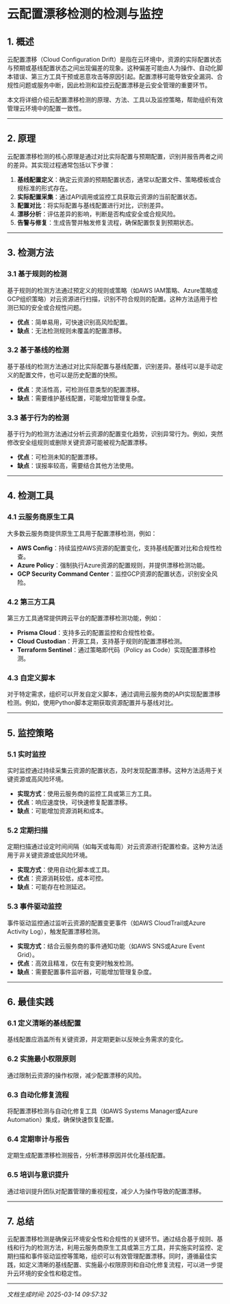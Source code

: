 # 云配置漂移检测的检测与监控

## 1. 概述

云配置漂移（Cloud Configuration Drift）是指在云环境中，资源的实际配置状态与预期或基线配置状态之间出现偏差的现象。这种偏差可能由人为操作、自动化脚本错误、第三方工具干预或恶意攻击等原因引起。配置漂移可能导致安全漏洞、合规性问题或服务中断，因此检测和监控云配置漂移是云安全管理的重要环节。

本文将详细介绍云配置漂移检测的原理、方法、工具以及监控策略，帮助组织有效管理云环境中的配置一致性。

---

## 2. 原理

云配置漂移检测的核心原理是通过对比实际配置与预期配置，识别并报告两者之间的差异。其实现过程通常包括以下步骤：

1. **基线配置定义**：确定云资源的预期配置状态，通常以配置文件、策略模板或合规标准的形式存在。
2. **实际配置采集**：通过API调用或监控工具获取云资源的当前配置状态。
3. **配置对比**：将实际配置与基线配置进行对比，识别差异。
4. **漂移分析**：评估差异的影响，判断是否构成安全或合规风险。
5. **告警与修复**：生成告警并触发修复流程，确保配置恢复到预期状态。

---

## 3. 检测方法

### 3.1 基于规则的检测
基于规则的检测方法通过预定义的规则或策略（如AWS IAM策略、Azure策略或GCP组织策略）对云资源进行扫描，识别不符合规则的配置。这种方法适用于检测已知的安全或合规性问题。

- **优点**：简单易用，可快速识别高风险配置。
- **缺点**：无法检测规则未覆盖的配置漂移。

### 3.2 基于基线的检测
基于基线的检测方法通过对比实际配置与基线配置，识别差异。基线可以是手动定义的配置文件，也可以是历史配置的快照。

- **优点**：灵活性高，可检测任意类型的配置漂移。
- **缺点**：需要维护基线配置，可能增加管理复杂度。

### 3.3 基于行为的检测
基于行为的检测方法通过分析云资源的配置变化趋势，识别异常行为。例如，突然修改安全组规则或删除关键资源可能被视为配置漂移。

- **优点**：可检测未知的配置漂移。
- **缺点**：误报率较高，需要结合其他方法使用。

---

## 4. 检测工具

### 4.1 云服务商原生工具
大多数云服务商提供原生工具用于配置漂移检测，例如：
- **AWS Config**：持续监控AWS资源的配置变化，支持基线配置对比和合规性检查。
- **Azure Policy**：强制执行Azure资源的配置规则，并提供漂移检测功能。
- **GCP Security Command Center**：监控GCP资源的配置状态，识别安全风险。

### 4.2 第三方工具
第三方工具通常提供跨云平台的配置漂移检测功能，例如：
- **Prisma Cloud**：支持多云的配置监控和合规性检查。
- **Cloud Custodian**：开源工具，支持基于规则的配置漂移检测。
- **Terraform Sentinel**：通过策略即代码（Policy as Code）实现配置漂移检测。

### 4.3 自定义脚本
对于特定需求，组织可以开发自定义脚本，通过调用云服务商的API实现配置漂移检测。例如，使用Python脚本定期获取资源配置并与基线对比。

---

## 5. 监控策略

### 5.1 实时监控
实时监控通过持续采集云资源的配置状态，及时发现配置漂移。这种方法适用于关键资源或高风险环境。

- **实现方式**：使用云服务商的监控工具或第三方工具。
- **优点**：响应速度快，可快速修复配置漂移。
- **缺点**：可能增加资源消耗和成本。

### 5.2 定期扫描
定期扫描通过设定时间间隔（如每天或每周）对云资源进行配置检查。这种方法适用于非关键资源或低风险环境。

- **实现方式**：使用自动化脚本或工具。
- **优点**：资源消耗较低，成本可控。
- **缺点**：可能存在检测延迟。

### 5.3 事件驱动监控
事件驱动监控通过监听云资源的配置变更事件（如AWS CloudTrail或Azure Activity Log），触发配置漂移检测。

- **实现方式**：结合云服务商的事件通知功能（如AWS SNS或Azure Event Grid）。
- **优点**：高效且精准，仅在有变更时触发检测。
- **缺点**：需要配置事件监听器，可能增加管理复杂度。

---

## 6. 最佳实践

### 6.1 定义清晰的基线配置
基线配置应涵盖所有关键资源，并定期更新以反映业务需求的变化。

### 6.2 实施最小权限原则
通过限制云资源的操作权限，减少配置漂移的风险。

### 6.3 自动化修复流程
将配置漂移检测与自动化修复工具（如AWS Systems Manager或Azure Automation）集成，确保快速恢复配置。

### 6.4 定期审计与报告
定期生成配置漂移检测报告，分析漂移原因并优化基线配置。

### 6.5 培训与意识提升
通过培训提升团队对配置管理的重视程度，减少人为操作导致的配置漂移。

---

## 7. 总结

云配置漂移检测是确保云环境安全性和合规性的关键环节。通过结合基于规则、基线和行为的检测方法，利用云服务商原生工具或第三方工具，并实施实时监控、定期扫描和事件驱动监控等策略，组织可以有效管理配置漂移。同时，遵循最佳实践，如定义清晰的基线配置、实施最小权限原则和自动化修复流程，可以进一步提升云环境的安全性和稳定性。

---

*文档生成时间: 2025-03-14 09:57:32*
